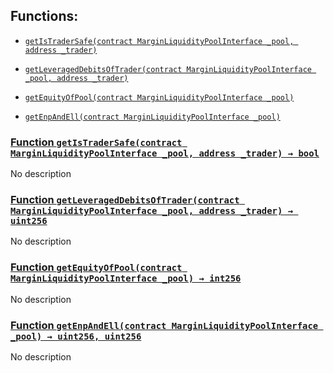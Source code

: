 ## Functions:

- [`getIsTraderSafe(contract MarginLiquidityPoolInterface _pool, address _trader)`](#TestMarginFlowProtocolSafety-getIsTraderSafe-contract-MarginLiquidityPoolInterface-address-)

- [`getLeveragedDebitsOfTrader(contract MarginLiquidityPoolInterface _pool, address _trader)`](#TestMarginFlowProtocolSafety-getLeveragedDebitsOfTrader-contract-MarginLiquidityPoolInterface-address-)

- [`getEquityOfPool(contract MarginLiquidityPoolInterface _pool)`](#TestMarginFlowProtocolSafety-getEquityOfPool-contract-MarginLiquidityPoolInterface-)

- [`getEnpAndEll(contract MarginLiquidityPoolInterface _pool)`](#TestMarginFlowProtocolSafety-getEnpAndEll-contract-MarginLiquidityPoolInterface-)

### [Function `getIsTraderSafe(contract MarginLiquidityPoolInterface _pool, address _trader) → bool`](#TestMarginFlowProtocolSafety-getIsTraderSafe-contract-MarginLiquidityPoolInterface-address-)

No description

### [Function `getLeveragedDebitsOfTrader(contract MarginLiquidityPoolInterface _pool, address _trader) → uint256`](#TestMarginFlowProtocolSafety-getLeveragedDebitsOfTrader-contract-MarginLiquidityPoolInterface-address-)

No description

### [Function `getEquityOfPool(contract MarginLiquidityPoolInterface _pool) → int256`](#TestMarginFlowProtocolSafety-getEquityOfPool-contract-MarginLiquidityPoolInterface-)

No description

### [Function `getEnpAndEll(contract MarginLiquidityPoolInterface _pool) → uint256, uint256`](#TestMarginFlowProtocolSafety-getEnpAndEll-contract-MarginLiquidityPoolInterface-)

No description
